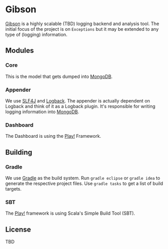 # Gibson

[Gibson](http://en.wikipedia.org/wiki/Hackers_\(film\)) is a highly scalable (TBD) logging backend and analysis tool. The initial focus of the project is on `Exceptions` but it may be extended to any type of (logging) information.

## Modules

### Core

This is the model that gets dumped into [MongoDB](http://www.mongodb.org).

### Appender

We use [SLF4J](http://www.slf4j.org) and [Logback](http://logback.qos.ch). The appender is actually dependent on Logback and think of it as a Logback plugin. It's responsible for writing logging information into [MongoDB](http://www.mongodb.org).

### Dashboard

The Dashboard is using the [Play!](http://www.playframework.org) Framework.

## Building

### Gradle

We use [Gradle](http://gradle.org) as the build system. Run `gradle eclipse` or `gradle idea` to generate the respective project files. Use `gradle tasks` to get a list of build targets.

### SBT

The [Play!](http://www.playframework.org) framework is using Scala's Simple Build Tool (SBT).

## License

TBD